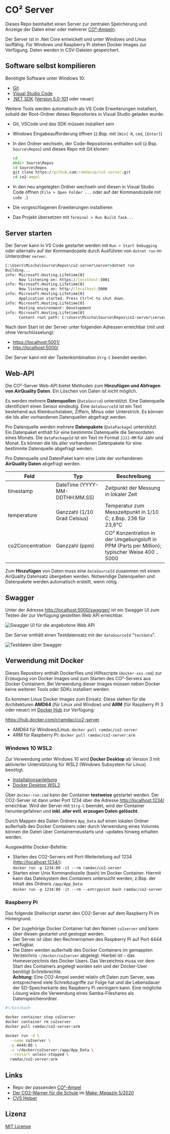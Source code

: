# CO² Server

Dieses Repo beinhaltet einen Server zur zentralen Speicherung und Anzeige der Daten einer oder mehrerer [CO²-Ampeln](https://github.com/ramdacxp/co2-ampel).

Der Server ist in .Net Core entwickelt und unter Windows und Linux lauffähig. Für Windows und Raspberry Pi stehen Docker Images zur Verfügung. Daten werden in CSV-Dateien gespeichert.

## Software selbst kompilieren

Benötigte Software unter Windows 10:

* [Git](https://git-scm.com/downloads)
* [Visual Studio Code](https://code.visualstudio.com/)
* [.NET SDK](https://dotnet.microsoft.com/download) ([Version 5.0-101](https://dotnet.microsoft.com/download/dotnet/thank-you/sdk-5.0.101-windows-x64-installer) oder neuer)

Weitere Tools werden automatisch als VS Code Erweiterungen installiert, sobald der Root-Ordner dieses Repositories in Visual Studio geladen wurde:

* Git, VSCode und das SDK müssen installiert sein
* Windows Eingabeaufforderung öffnen (z.Bsp. mit `[Win]-R`, `cmd`, `[Enter]`)
* In den Ordner wechseln, der Code-Repositories enthalten soll (z.Bsp. `Source\Repos`) und dieses Repo mit Git klonen:

  ```cmd
  cd 
  mkdir Source\Repos
  cd Source\Repos
  git clone https://github.com/ramdacxp/co2-server.git
  cd co2-ampel
  ```

* In den neu angelegten Ordner wechseln und diesen in Visual Studio Code öffnen (`File > Open Folder ...` oder auf der Kommandozeile mit `code .`)
* Die vorgeschlagenen Erweiterungen installieren
* Das Projekt übersetzen mit `Terminal > Run Build Task...`

## Server starten

Der Server kann in VS Code gestartet werden mit `Run > Start Debugging`
oder alternativ auf der Kommandozeile durch Ausführen von `dotnet run`
im Unterordner `server`.

```cmd
C:\Users\Mischa\Source\Repos\co2-server\server>dotnet run
Building...
info: Microsoft.Hosting.Lifetime[0]
      Now listening on: https://localhost:5001
info: Microsoft.Hosting.Lifetime[0]
      Now listening on: http://localhost:5000
info: Microsoft.Hosting.Lifetime[0]
      Application started. Press Ctrl+C to shut down.
info: Microsoft.Hosting.Lifetime[0]
      Hosting environment: Development
info: Microsoft.Hosting.Lifetime[0]
      Content root path: C:\Users\Mischa\Source\Repos\co2-server\server
```

Nach dem Start ist der Server unter folgenden Adressen erreichbar (mit und ohne Verschlüsselung):

* <https://localhost:5001/>
* <http://localhost:5000/>

Der Server kann mit der Tastenkombination `Strg-C` beendet werden.

## Web-API

Die CO²-Server Web-API bietet Methoden zum **Hinzufügen und Abfragen von AirQuality Daten**. Ein Löschen von Daten ist nicht möglich.

Es werden mehrere **Datenquellen** (`DataSource`) unterstützt. Eine Datenquelle identifiziert einen Sensor eindeutig. Eine `dataSourceId` ist ein Text bestehend aus Kleinbuchstaben, Ziffern, Minus oder Unterstrich. Es können die Ids aller vorhandenen Datenquellen abgefragt werden.

Pro Datenquelle werden mehrere **Datenpakete** (`DataPackage`) unterstützt. Ein Datenpaket enthält für eine bestimmte Datenquelle die Sensordaten eines Monats. Die `dataPackageId` ist ein Text im Format `JJJJ-MM` für Jahr und Monat. Es können die Ids aller vorhandenen Datenpakete für eine bestimmte Datenquelle abgefragt werden.

Pro Datenquelle und DatenPaket kann eine Liste der vorhandenen **AirQuality Daten** abgefragt werden.

| Feld             | Typ                            | Beschreibung                                                                                   |
|------------------|--------------------------------|------------------------------------------------------------------------------------------------|
| timestamp        | DateTime (YYYY-MM-DDTHH:MM.SS) | Zeitpunkt der Messung in lokaler Zeit                                                          |
| temperature      | Ganzzahl (1/10 Grad Celsius)   | Temperatur zum Messzeitpunkt in 1/10 C; z.Bsp. 236 für 23,6°C                                  |
| co2Concentration | Ganzzahl (ppm)                 | CO² Konzentration in der Umgebungsluft in PPM (Parts per Million); typischer Weise 400 .. 5000 |

Zum **Hinzufügen** von Daten muss eine `dataSourceId` zusammen mit einem AirQuality Datensatz übergeben werden. Notwendige Datenquellen und Datenpakete werden automatisch erstellt, wenn nötig.

## Swagger

Unter der Adresse <http://localhost:5000/swagger/> ist ein Swagger UI zum Testen der zur Verfügung gestellten Web API erreichbar.

![Swagger UI für die angebotene Web API](images/swagger.png)

Der Server enthält einen Testdatensatz mit der `dataSourceId` "`testdata`".

![Testdaten über Swagger](images/testdata.png)

## Verwendung mit Docker

Dieses Repository enthält Dockerfiles und Hilfsscripte (`docker-xxx.cmd`) zur Erzeugung von Docker Images und zum Starten des CO²-Servers aus Docker Containern. Bei Verwendung dieser Images müssen neben Docker keine weiteren Tools oder SDKs installiert werden.

Es kommen Linux Docker Images zum Einsatz. Diese stehen für die Architekturen **AMD64** (für Linux und Window) und **ARM** (für Raspberry PI 3 oder neuer) im [Docker Hub](https://hub.docker.com/r/ramdac/co2-server) zur Verfügung:

<https://hub.docker.com/r/ramdac/co2-server>

* AMD64 für Windows/Linus: `docker pull ramdac/co2-server`
* ARM für Raspberry Pi: `docker pull ramdac/co2-server:arm`

### Windows 10 WSL2

Zur Verwendung unter Windows 10 wird **Docker Desktop** ab Version 3 mit aktivierter Unterstützung für WSL2 (Windows Subsystem für Linux) benötigt.

* [Installationsanleitung](https://docs.docker.com/docker-for-windows/install/)
* [Docker Desktop WSL2](https://docs.docker.com/docker-for-windows/wsl/)

Über `docker-run.cmd` kann der Container **testweise** gestartet werden. Der CO2-Server ist dann unter Port 1234 über die Adresse <http://localhost:1234/> erreichbar. Wird der Server mit `Strg-C` beendet, wird der Container heruntergefahren und **inkl. aller evtl. erzeugen Daten gelöscht**.

Durch Mappen des Daten Ordners `App_Data` auf einen lokalen Ordner außerhalb des Docker Containers oder durch Verwendung eines Volumes können die Daten über Containerneustarts und -updates hinweg erhalten werden.

Ausgewählte Docker-Befehle:

* Starten des CO2-Servers mit Port-Weiterleitung auf 1234 (<http://localhost:1234/>):  
  `docker run -p 1234:80 -it --rm ramdac/co2-server`
* Starten einer Unix Kommandozeile (bash) im Docker Container. Hiermit kann das Dateisystem des Containers untersucht werden, z.Bsp. der Inhalt des Ordners `/app/App_Data`:  
  `docker run -p 1234:80 -it --rm --entrypoint bash ramdac/co2-server`

### Raspberry Pi

Das folgende Shellscript startet den CO2-Server auf dem Raspberry Pi im Hintergrund.

* Der zugehörige Docker Container hat den Namen `co2server` und kann über diesen gestartet und gestoppt werden.
* Der Server ist über den Rechnernamen des Raspberry Pi auf Port 4444 verfügbar.
* Die Daten werden außerhalb des Docker Containers im gemappten Verzeichnis `~/docker/co2server` abgelegt. Hierbei ist `~` das Homeverzeichnis des Docker Users. Das Verzeichnis muss vor dem Start des Containers angelegt worden sein und der Docker-User benötigt Schreibrechte.  
  **Achtung:** Eine CO2-Ampel sendet relativ oft Daten zum Server, was entsprechend viele Schreibzugriffe zur Folge hat und die Lebensdauer der SD-Speicherkarte des Raspberry Pi verringern kann. Eine mögliche Lösung wäre die Verwendung eines Samba-Fileshares als Datenspeicherordner.

```bash
#!/bin/bash

docker container stop co2server
docker container rm co2server
docker pull ramdac/co2-server:arm

docker run -d \
  --name co2server \
  -p 4444:80 \
  -v ~/docker/co2server:/app/App_Data \
  --restart unless-stopped \
  ramdac/co2-server:arm
```

## Links

* Repo der passenden [CO²-Ampel](https://github.com/ramdacxp/co2-ampel)
* [Der CO2-Warner für die Schule](https://www.heise.de/select/make/2020/5/2022015381334973804) im [Make: Magazin 5/2020](https://www.heise.de/select/make/2020/5)
* [CVS Helper](https://github.com/JoshClose/CsvHelper)

## Lizenz

[MIT License](LICENSE)
